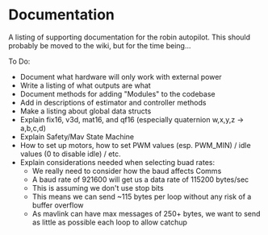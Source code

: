 # Documentation
A listing of supporting documentation for the robin autopilot. This should probably be moved to the wiki, but for the time being...

To Do:
 - Document what hardware will only work with external power
 - Write a listing of what outputs are what
 - Document methods for adding "Modules" to the codebase
 - Add in descriptions of estimator and controller methods
 - Make a listing about global data structs
 - Explain fix16, v3d, mat16, and qf16 (especially quaternion w,x,y,z -> a,b,c,d)
 - Explain Safety/Mav State Machine
 - How to set up motors, how to set PWM values (esp. PWM_MIN) / idle values (0 to disable idle) / etc.
 - Explain considerations needed when selecting buad rates:
   - We really need to consider how the baud affects Comms
   - A baud rate of 921600 will get us a data rate of 115200 bytes/sec
   - This is assuming we don't use stop bits
   - This means we can send ~115 bytes per loop without any risk of a buffer overflow
   - As mavlink can have max messages of 250+ bytes, we want to send as little as possible each loop to allow catchup
